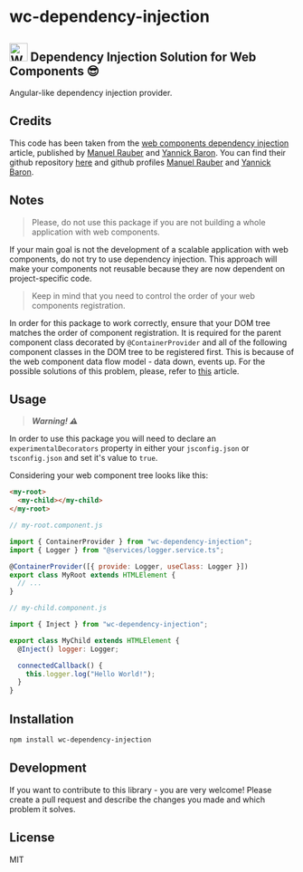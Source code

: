 # wc-dependency-injection

## <img src="https://web-components-resources.appspot.com/static/logo.svg" alt="Web Components" width="32" height="32" /> Dependency Injection Solution for Web Components 😎

Angular-like dependency injection provider.

## Credits

This code has been taken from the [web components dependency injection](https://www.thinktecture.com/en/web-components/dependency-injection/) article, published by [Manuel Rauber](https://www.thinktecture.com/en/manuel-rauber/) and [Yannick Baron](https://www.thinktecture.com/en/yannick-baron/). You can find their github repository [here](https://github.com/thinktecture-labs/web-components-dependency-injection) and github profiles [Manuel Rauber](https://github.com/ManuelRauber) and [Yannick Baron](https://github.com/npx).

## Notes

> Please, do not use this package if you are not building a whole application with web components.

If your main goal is not the development of a scalable application with web components, do not try to use dependency injection. This approach will make your components not reusable because they are now dependent on project-specific code.

> Keep in mind that you need to control the order of your web components registration.

In order for this package to work correctly, ensure that your DOM tree matches the order of component registration. It is required for the parent component class decorated by `@ContainerProvider` and all of the following component classes in the DOM tree to be registered first. This is because of the web component data flow model - data down, events up. For the possible solutions of this problem, please, refer to [this](https://www.thinktecture.com/en/web-components/dependency-injection/) article.

## Usage

> **_Warning! ⚠️_**

In order to use this package you will need to declare an `experimentalDecorators` property in either your `jsconfig.json` or `tsconfig.json` and set it's value to `true`.

Considering your web component tree looks like this:

```html
<my-root>
  <my-child></my-child>
</my-root>
```

```js
// my-root.component.js

import { ContainerProvider } from "wc-dependency-injection";
import { Logger } from "@services/logger.service.ts";

@ContainerProvider([{ provide: Logger, useClass: Logger }])
export class MyRoot extends HTMLElement {
  // ...
}

// my-child.component.js

import { Inject } from "wc-dependency-injection";

export class MyChild extends HTMLElement {
  @Inject() logger: Logger;

  connectedCallback() {
    this.logger.log("Hello World!");
  }
}
```

## Installation

```sh
npm install wc-dependency-injection
```

## Development

If you want to contribute to this library - you are very welcome! Please create a pull request and describe the changes you made and which problem it solves.

## License

MIT
